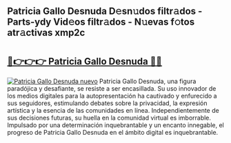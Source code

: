 ## Patricia Gallo Desnuda D𝚎sn𝚞dos filtr𝚊dos - Parts-ydy Vid𝚎os filtr𝚊dos - N𝚞evas f𝚘tos atr𝚊ctivas xmp2c

# <h2><a href="http://mb0o213.tromn.icu/?c=Patricia+Gallo+Desnuda">🔗👉👉👉 Patricia Gallo Desnuda 🔗🔗</a></h2>

[![Patricia Gallo Desnuda nuevo](https://i.imgur.com/pEAQMta.gif)](http://mb0o213.tromn.icu/?c=Patricia+Gallo+Desnuda)
Patricia Gallo Desnuda, una figura paradójica y desafiante, se resiste a ser encasillada. Su uso innovador de los medios digitales para la autopresentación ha cautivado y enfurecido a sus seguidores, estimulando debates sobre la privacidad, la expresión artística y la esencia de las comunidades en línea. Independientemente de sus decisiones futuras, su huella en la comunidad virtual es imborrable. Impulsado por una determinación inquebrantable y un encanto innegable, el progreso de Patricia Gallo Desnuda en el ámbito digital es inquebrantable.
